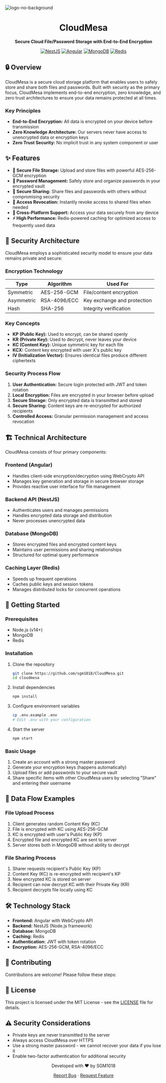 ![logo-no-background](https://github.com/user-attachments/assets/50bff183-9aa7-4560-b3c8-ff0741f7715c)
<div align="center">
    <h1>CloudMesa</h1>
    <p><strong>Secure Cloud File/Password Storage with End-to-End Encryption</strong></p>
    
[![NestJS](https://img.shields.io/badge/NestJS-E0234E?style=for-the-badge&logo=nestjs&logoColor=white)](https://nestjs.com/)
[![Angular](https://img.shields.io/badge/Angular-DD0031?style=for-the-badge&logo=angular&logoColor=white)](https://angular.io/)
[![MongoDB](https://img.shields.io/badge/MongoDB-47A248?style=for-the-badge&logo=mongodb&logoColor=white)](https://www.mongodb.com/)
[![Redis](https://img.shields.io/badge/Redis-DC382D?style=for-the-badge&logo=redis&logoColor=white)](https://redis.io/)
</div>

## 🔒 Overview

CloudMesa is a secure cloud storage platform that enables users to safely store and share both files and passwords. Built with security as the primary focus, CloudMesa implements end-to-end encryption, zero knowledge, and zero trust architectures to ensure your data remains protected at all times.

### Key Principles

- **End-to-End Encryption:** All data is encrypted on your device before transmission
- **Zero Knowledge Architecture:** Our servers never have access to unencrypted data or encryption keys
- **Zero Trust Security:** No implicit trust in any system component or user

## ✨ Features

- **📁 Secure File Storage:** Upload and store files with powerful AES-256-GCM encryption
- **🔑 Password Management:** Safely store and organize passwords in your encrypted vault
- **🔄 Secure Sharing:** Share files and passwords with others without compromising security
- **🚫 Access Revocation:** Instantly revoke access to shared files when needed
- **📱 Cross-Platform Support:** Access your data securely from any device
- **⚡ High Performance:** Redis-powered caching for optimized access to frequently used data

## 🔐 Security Architecture

CloudMesa employs a sophisticated security model to ensure your data remains private and secure:

### Encryption Technology

| Type | Algorithm | Used For |
|------|-----------|----------|
| Symmetric | AES-256-GCM | File/content encryption |
| Asymmetric | RSA-4096/ECC | Key exchange and protection |
| Hash | SHA-256 | Integrity verification |

### Key Concepts

- **KP (Public Key):** Used to encrypt, can be shared openly
- **KR (Private Key):** Used to decrypt, never leaves your device
- **KC (Content Key):** Unique symmetric key for each file
- **KCX:** Content key encrypted with user X's public key
- **IV (Initialization Vector):** Ensures identical files produce different ciphertexts

### Security Process Flow

1. **User Authentication:** Secure login protected with JWT and token rotation
2. **Local Encryption:** Files are encrypted in your browser before upload
3. **Secure Storage:** Only encrypted data is transmitted and stored
4. **Secure Sharing:** Content keys are re-encrypted for authorized recipients
5. **Controlled Access:** Granular permission management and access revocation

## 🏗️ Technical Architecture

CloudMesa consists of four primary components:

### Frontend (Angular)
- Handles client-side encryption/decryption using WebCrypto API
- Manages key generation and storage in secure browser storage
- Provides reactive user interface for file management

### Backend API (NestJS)
- Authenticates users and manages permissions
- Handles encrypted data storage and distribution
- Never processes unencrypted data

### Database (MongoDB)
- Stores encrypted files and encrypted content keys
- Maintains user permissions and sharing relationships
- Structured for optimal query performance

### Caching Layer (Redis)
- Speeds up frequent operations
- Caches public keys and session tokens
- Manages distributed locks for concurrent operations

## 🚀 Getting Started

### Prerequisites
- Node.js (v14+)
- MongoDB
- Redis

### Installation

1. Clone the repository
    ```bash
    git clone https://github.com/sgm1018/CloudMesa.git
    cd cloudmesa
    ```

2. Install dependencies
    ```bash
    npm install
    ```

3. Configure environment variables
    ```bash
    cp .env.example .env
    # Edit .env with your configuration
    ```

4. Start the server
    ```bash
    npm start
    ```

### Basic Usage

1. Create an account with a strong master password
2. Generate your encryption keys (happens automatically)
3. Upload files or add passwords to your secure vault
4. Share specific items with other CloudMesa users by selecting "Share" and entering their username


## 🔄 Data Flow Examples

### File Upload Process
1. Client generates random Content Key (KC)
2. File is encrypted with KC using AES-256-GCM
3. KC is encrypted with user's Public Key (KP)
4. Encrypted file and encrypted KC are sent to server
5. Server stores both in MongoDB without ability to decrypt

### File Sharing Process
1. Sharer requests recipient's Public Key (KP)
2. Content Key (KC) is re-encrypted with recipient's KP
3. New encrypted KC is stored on server
4. Recipient can now decrypt KC with their Private Key (KR)
5. Recipient decrypts file locally using KC

## 🛠️ Technology Stack

- **Frontend:** Angular with WebCrypto API
- **Backend:** NestJS (Node.js framework)
- **Database:** MongoDB
- **Caching:** Redis
- **Authentication:** JWT with token rotation
- **Encryption:** AES-256-GCM, RSA-4096/ECC

## 🤝 Contributing

Contributions are welcome! Please follow these steps:


## 📜 License

This project is licensed under the MIT License - see the [LICENSE](LICENSE) file for details.

## ⚠️ Security Considerations

- Private keys are never transmitted to the server
- Always access CloudMesa over HTTPS
- Use a strong master password - we cannot recover your data if you lose it
- Enable two-factor authentication for additional security

<div align="center">
    <p>Developed with ❤️ by SGM1018</p>
    <p>
        <a href="https://github.com/sgm1018/cloudmesa/issues">Report Bug</a> · 
        <a href="https://github.com/sgm1018/cloudmesa/issues">Request Feature</a>
    </p>
</div>
